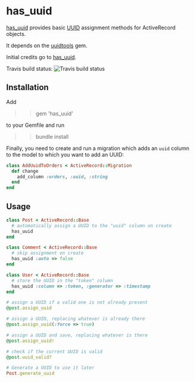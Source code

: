 has_uuid
========

[has_uuid](http://github.com/troessner/has_uuid) provides basic [UUID](http://en.wikipedia.org/wiki/Universally_Unique_Identifier) assignment methods for ActiveRecord objects.

It depends on the [uuidtools](http://uuidtools.rubyforge.org/) gem.

Initial credits go to [has_uuid](http://github.com/norbert/has_uuid).

Travis build status: ![Travis build status](https://travis-ci.org/troessner/has_uuid.png?branch=master)

Installation
------------

Add

>> gem 'has_uuid'

to your Gemfile and run

>> bundle install

Finally, you need to create and run a migration which adds an `uuid` column to the model to which you want to add an UUID:

```Ruby
class AddUuidToOrders < ActiveRecord::Migration
  def change
    add_column :orders, :uuid, :string
  end
end
```

Usage
-----

```Ruby
class Post < ActiveRecord::Base
  # automatically assign a UUID to the "uuid" column on create
  has_uuid
end

class Comment < ActiveRecord::Base
  # skip assignment on create
  has_uuid :auto => false
end

class User < ActiveRecord::Base
  # store the UUID in the "token" column
  has_uuid :column => :token, :generator => :timestamp
end

# assign a UUID if a valid one is not already present
@post.assign_uuid

# assign a UUID, replacing whatever is already there
@post.assign_uuid(:force => true)

# assign a UUID and save, replacing whatever is there
@post.assign_uuid!

# check if the current UUID is valid
@post.uuid_valid?

# Generate a UUID to use it later
Post.generate_uuid
```
